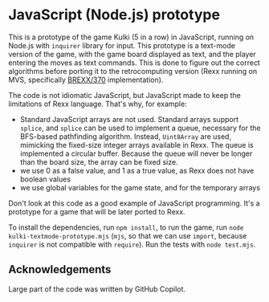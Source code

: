 # JavaScript (Node.js) prototype

This is a prototype of the game Kulki (5 in a row) in JavaScript, running on Node.js with `inquirer` library for input. This prototype is a text-mode version of the game, with the game board displayed as text, and the player entering the moves as text commands. This is done to figure out the correct algorithms before porting it to the retrocomputing version (Rexx running on MVS, specifically [BREXX/370](https://brexx370.readthedocs.io/en/latest/index.html) implementation).

The code is not idiomatic JavaScript, but JavaScript made to keep the limitations of Rexx language. That's why, for example:

- Standard JavaScript arrays are not used. Standard arrays support `splice`, and `splice` can be used to implement a queue, necessary for the BFS-based pathfinding algorithm. Instead, `Uint8Array` are used, mimicking the fixed-size integer arrays available in Rexx. The queue is implemented a circular buffer. Because the queue will never be longer than the board size, the array can be fixed size.
- we use 0 as a false value, and 1 as a true value, as Rexx does not have boolean values
- we use global variables for the game state, and for the temporary arrays

Don't look at this code as a good example of JavaScript programming. It's a prototype for a game that will be later ported to Rexx.

To install the dependencies, run `npm install`, to run the game, run `node kulki-textmode-prototype.mjs` (`mjs`, so that we can use `import`, because `inquirer` is not compatible with `require`). Run the tests with `node test.mjs`.

## Acknowledgements

Large part of the code was written by GitHub Copilot.
